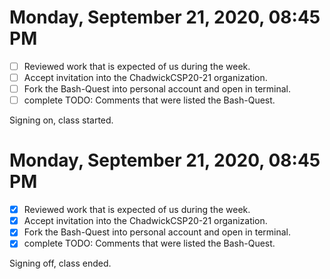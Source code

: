 # Monday, September 21, 2020, 08:45 PM

- [ ] Reviewed work that is expected of us during the week.
- [ ] Accept invitation into the ChadwickCSP20-21 organization.
- [ ] Fork the Bash-Quest into personal account and open in terminal.
- [ ] complete TODO: Comments that were listed the Bash-Quest.

Signing on, class started.

# Monday, September 21, 2020, 08:45 PM


- [x] Reviewed work that is expected of us during the week.
- [x] Accept invitation into the ChadwickCSP20-21 organization.
- [x] Fork the Bash-Quest into personal account and open in terminal.
- [x] complete TODO: Comments that were listed the Bash-Quest.

Signing off, class ended.